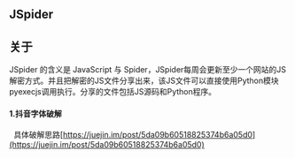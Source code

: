 ## JSpider
## 关于
JSpider 的含义是 JavaScript 与 Spider，JSpider每周会更新至少一个网站的JS解密方式。并且把解密的JS文件分享出来，该JS文件可以直接使用Python模块pyexecjs调用执行。分享的文件包括JS源码和Python程序。
#### 1.抖音字体破解
&nbsp;&nbsp;具体破解思路[https://juejin.im/post/5da09b60518825374b6a05d0](https://juejin.im/post/5da09b60518825374b6a05d0)
